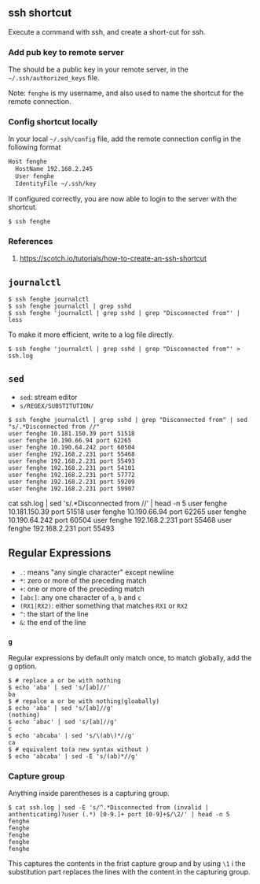 ## ssh shortcut
Execute a command with ssh, and create a short-cut for ssh.

### Add pub key to remote server
The should be a public key in your remote server, in the `~/.ssh/authorized_keys` file.

Note: `fenghe` is my username, and also used to name the shortcut for the remote connection.

### Config shortcut locally
In your local `~/.ssh/config` file, add the remote connection config in the following format

```bash
Host fenghe
  HostName 192.168.2.245 
  User fenghe
  IdentityFile ~/.ssh/key
```

If configured correctly, you are now able to login to the server with the shortcut.

```ssh
$ ssh fenghe
```

### References
1. https://scotch.io/tutorials/how-to-create-an-ssh-shortcut

## `journalctl`

```console
$ ssh fenghe journalctl
$ ssh fenghe journalctl | grep sshd
$ ssh fenghe 'journalctl | grep sshd | grep "Disconnected from"' | less
```

To make it more efficient, write to a log file directly.

```console
$ ssh fenghe 'journalctl | grep sshd | grep "Disconnected from"' > ssh.log
```
## `sed`
- `sed`: stream editor
- `s/REGEX/SUBSTITUTION/`

```console
$ ssh fenghe journalctl | grep sshd | grep "Disconnected from" | sed "s/.*Disconnected from //"
user fenghe 10.181.150.39 port 51518
user fenghe 10.190.66.94 port 62265
user fenghe 10.190.64.242 port 60504
user fenghe 192.168.2.231 port 55468
user fenghe 192.168.2.231 port 55493
user fenghe 192.168.2.231 port 54101
user fenghe 192.168.2.231 port 57772
user fenghe 192.168.2.231 port 59209
user fenghe 192.168.2.231 port 59907
```

cat ssh.log | sed 's/.*Disconnected from //' | head -n 5
user fenghe 10.181.150.39 port 51518
user fenghe 10.190.66.94 port 62265
user fenghe 10.190.64.242 port 60504
user fenghe 192.168.2.231 port 55468
user fenghe 192.168.2.231 port 55493

## Regular Expressions
- `.`: means "any single character" except newline
- `*`: zero or more of the preceding match
- `+`: one or more of the preceding match
- `[abc]`: any one character of `a`, `b` and `c`
- `(RX1|RX2)`: either something that matches `RX1` or `RX2`
- `^`: the start of the line
- `&`: the end of the line

### `g`
Regular expressions by default only match once, to match globally, add the g option.
```console
$ # replace a or be with nothing
$ echo 'aba' | sed 's/[ab]//' 
ba
$ # repalce a or be with nothing(gloabally)
$ echo 'aba' | sed 's/[ab]//g'
(nothing)
$ echo 'abac' | sed 's/[ab]//g'
c
$ echo 'abcaba' | sed 's/\(ab\)*//g'
ca
$ # equivalent to(a new syntax without )
$ echo 'abcaba' | sed -E 's/(ab)*//g'
```

### Capture group

Anything inside parentheses is a capturing group.

```console
$ cat ssh.log | sed -E 's/^.*Disconnected from (invalid | anthenticating)?user (.*) [0-9.]+ port [0-9]+$/\2/' | head -n 5
fenghe
fenghe
fenghe
fenghe
fenghe
```
This captures the contents in the frist capture group and by using `\1` i the substitution part replaces the lines with the content in the capturing group.


